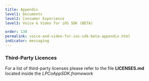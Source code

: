 ```yaml
---
title: Appendix
level1: Documents
level2: Consumer Experience
level3: Voice & Video for iOS SDK (BETA)

order: 130
permalink: voice-and-video-for-ios-sdk-beta-appendix.html
indicator: messaging
---
```


### Third-Party Licences

For a list of third-party licenses please refer to the file **LICENSES.md** located inside the _LPCoAppSDK.framework_

